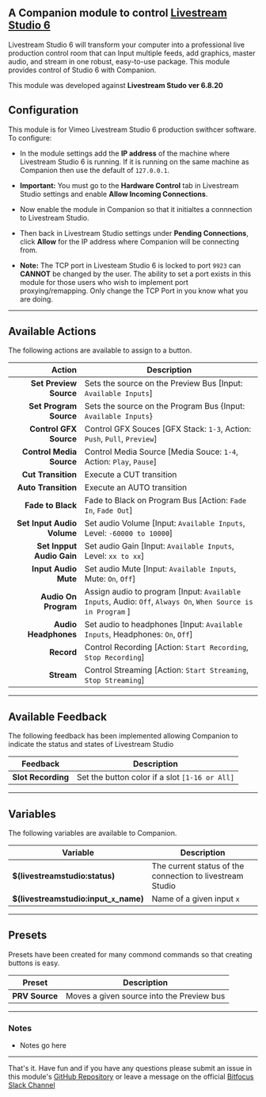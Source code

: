 ## A Companion module to control [Livestream Studio 6](https://livestream.com/studio/)

Livestream Studio 6 will transform your computer into a professional live production control room that can Input multiple feeds, add graphics, master audio, and stream in one robust, easy-to-use package. This module provides control of Studio 6 with Companion. 

This module was developed against **Livestream Studo ver 6.8.20**

## Configuration

This module is for Vimeo Livestream Studio 6 production swithcer software. To configure: 
- In the module settings add the **IP address** of the machine where Livestream Studio 6 is running. If it is running on the same machine as Companion then use the default of `127.0.0.1`.
- **Important:** You must go to the **Hardware Control** tab in Livestream Studio 
settings and enable **Allow Incoming Connections**.

- Now enable the module in Companion so that it initialtes a connnection to Livestream Studio. 

- Then back in Livestream Studio settings under **Pending Connections**, click **Allow** for the IP address where Companion will be connecting from.
   
- **Note:** The TCP port in Livesteam Studio 6 is locked to port `9923` can **CANNOT** be changed by the user. The ability to set a port exists in this module for those users who wish to implement port proxying/remapping. Only change the TCP Port in you know what you are doing.

---
## Available Actions

The following actions are available to assign to a button.

Action                   | Description                  
-----------------------: | ---------------------------- 
**Set Preview Source**   | Sets the source on the Preview Bus [Input: `Available Inputs`]
**Set Program Source**   | Sets the source on the Program Bus {Input: `Available Inputs`}
**Control GFX Source**   | Control GFX Souces [GFX Stack: `1-3`, Action: `Push`, `Pull`, `Preview`]
**Control Media Source** | Control Media Source [Media Souce: `1-4`, Action: `Play`, `Pause`]
**Cut Transition**       | Execute a CUT transition 
**Auto Transition**      | Execute an AUTO transition 
**Fade to Black**        | Fade to Black on Program Bus [Action: `Fade In`, `Fade Out`]
**Set Input Audio Volume**| Set audio Volume [Input: `Available Inputs`, Level: `-60000 to 10000`]
**Set Inpput Audio Gain**| Set audio Gain [Input: `Available Inputs`, Level: `xx to xx`]
**Input Audio Mute**     | Set audio Mute [Input: `Available Inputs`, Mute: `On`, `Off`]
**Audio On Program**     | Assign audio to program [Input: `Available Inputs`, Audio: `Off`, `Always On`, `When Source is in Program` ]
**Audio Headphones**     | Set audio to headphones [Input: `Available Inputs`, Headphones: `On`, `Off`]
**Record**               | Control Recording [Action: `Start Recording`, `Stop Recording`]
**Stream**               | Control Streaming [Action: `Start Streaming`, `Stop Streaming`]

---
## Available Feedback

The following feedback has been implemented allowing Companion to indicate the status and states of Livestream Studio

Feedback          | Description                        
----------------- | ---------------------------------- 
 **Slot Recording**| Set the button color if a slot `[1-16 or All]` 

 ---
## Variables

The following variables are available to Companion. 

Variable                       | Description 
------------------------------ | ----------------------------------- 
**$(livestreamstudio:status)** | The current status of the connection to livestream Studio
**$(livestreamstudio:input_`x`_name)** | Name of a given input `x`


---
## Presets

Presets have been created for many commond commands so that creating buttons is easy. 

Preset          | Description                                
--------------- | -------------------------------------------
**PRV Source**  | Moves a given source into the Preview bus 

---
### Notes
- Notes go here

---

That's it. Have fun and if you have any questions please submit an issue in this module's [GitHub Repository](https://) or leave a message on the official [Bitfocus Slack Channel](https://bitfocusio.slack.com/archives/CFG7HAN5N)
